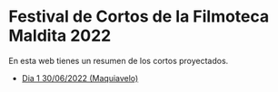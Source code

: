 # Festival de Cortos de la Filmoteca Maldita 2022
En esta web tienes un resumen de los cortos proyectados.

- [Dia 1 30/06/2022 (Maquiavelo)](01/ficha.md)
